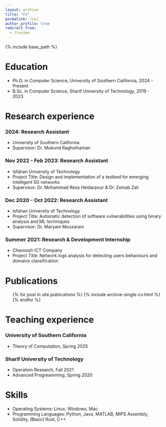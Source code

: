 ```yaml
---
layout: archive
title: "CV"
permalink: /cv/
author_profile: true
redirect_from:
  - /resume
---
```


{% include base_path %}

Education
======
* Ph.D. in Computer Science, University of Southern California, 2024 - Present
* B.Sc. in Computer Science, Sharif University of Technology, 2019 - 2023

Research experience
======
### 2024: Research Assistant
  * University of Southern California
  * Supervisor: Dr. Mukund Raghothaman

### Nov 2022 - Feb 2023: Research Assistant
  * Isfahan University of Technology
  * Project Title: Design and implementation of a testbed for emerging intelligent 5G networks
  * Supervisor: Dr. Mohammad Reza Heidarpour & Dr. Zeinab Zali

### Dec 2020 - Oct 2022: Research Assistant
  * Isfahan University of Technology
  * Project Title: Automatic detection of software vulnerabilities using binary analysis and ML techniques
  * Supervisor: Dr. Maryam Mouzarani

### Summer 2021: Research & Development Internship
  * Chavoosh ICT Company
  * Project Title: Network logs analysis for detecting users behaviours and domains classification

Publications
======
  <ul>{% for post in site.publications %}
    {% include archive-single-cv.html %}
  {% endfor %}</ul>
  
Teaching experience
======

### University of Southern California
  * Theory of Computation, Spring 2025

### Sharif University of Technology
  * Operation Research, Fall 2021
  * Advanced Progreamming, Spring 2020
  
Skills
======
* Operating Systems: Linux, Windows, Mac
* Programming Languages: Python, Java, MATLAB, MIPS Assembly, Solidity, (Basic) Rust, C++
